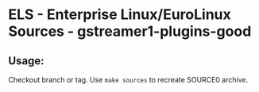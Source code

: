 # ELS - Enterprise Linux/EuroLinux Sources - gstreamer1-plugins-good
 
## Usage:
  Checkout branch or tag. Use `make sources` to recreate  SOURCE0 archive.
